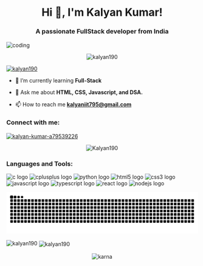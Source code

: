 <h1 align="center">Hi 👋, I'm Kalyan Kumar!</h1>
<h3 align="center">A passionate FullStack developer from India</h3>
<img align="center"  src="https://www.lambdatest.com/resources/images/news24.gif" alt="coding" >

<p align="center"> <img src="https://komarev.com/ghpvc/?username=kalyan190&label=Profile%20views&color=0e75b6&style=flat" alt="kalyan190" /> </p>

<p align="left"> <a href="https://github.com/ryo-ma/github-profile-trophy"><img src="https://github-profile-trophy.vercel.app/?username=kalyan190" alt="kalyan190" /></a> </p>

- 🌱 I’m currently learning **Full-Stack**

- 💬 Ask me about **HTML, CSS, Javascript, and DSA.**

- 📫 How to reach me **kalyaniit795@gmail.com**

<h3 align="left">Connect with me:</h3>
<p align="left">
<a href="https://linkedin.com/in/kalyan-kumar-a79539226" target="blank"><img align="center" src="https://raw.githubusercontent.com/rahuldkjain/github-profile-readme-generator/master/src/images/icons/Social/linked-in-alt.svg" alt="kalyan-kumar-a79539226" height="30" width="40" /></a>
</p>
<p align="center"><img src="https://holopin.me/Kalyan190" alt="Kalyan190" /></p>
<h3 align="left">Languages and Tools:</h3>
<div align="left">
  <img src="https://cdn.jsdelivr.net/gh/devicons/devicon/icons/c/c-original.svg" height="40" width="52" alt="c logo"  />
  <img src="https://cdn.jsdelivr.net/gh/devicons/devicon/icons/cplusplus/cplusplus-original.svg" height="40" width="52" alt="cplusplus logo"  />
  <img src="https://cdn.jsdelivr.net/gh/devicons/devicon/icons/python/python-original.svg" height="40" width="52" alt="python logo"  />
  <img src="https://cdn.jsdelivr.net/gh/devicons/devicon/icons/html5/html5-original.svg" height="40" width="52" alt="html5 logo"  />
  <img src="https://cdn.jsdelivr.net/gh/devicons/devicon/icons/css3/css3-original.svg" height="40" width="52" alt="css3 logo"  />
  <img src="https://cdn.jsdelivr.net/gh/devicons/devicon/icons/javascript/javascript-original.svg" height="40" width="52" alt="javascript logo"  />
  <img src="https://cdn.jsdelivr.net/gh/devicons/devicon/icons/typescript/typescript-original.svg" height="40" width="52" alt="typescript logo"  />
  <img src="https://cdn.jsdelivr.net/gh/devicons/devicon/icons/react/react-original.svg" height="40" width="52" alt="react logo"  />
  <img src="https://cdn.jsdelivr.net/gh/devicons/devicon/icons/nodejs/nodejs-original.svg" height="40" width="52" alt="nodejs logo"  />
<!--   <img src="https://cdn.jsdelivr.net/gh/devicons/devicon/icons/nextjs/nextjs-original.svg" height="40" width="52" alt="nextjs logo"  />
  <img src="https://cdn.jsdelivr.net/gh/devicons/devicon/icons/express/express-original.svg" height="40" width="52" alt="express logo"  />
  <img src="https://cdn.jsdelivr.net/gh/devicons/devicon/icons/mongodb/mongodb-original.svg" height="40" width="52" alt="mongodb logo"  />
  <img src="https://cdn.jsdelivr.net/gh/devicons/devicon/icons/mysql/mysql-original.svg" height="40" width="52" alt="mysql logo"  />
  <img src="https://cdn.jsdelivr.net/gh/devicons/devicon/icons/jupyter/jupyter-original.svg" height="40" width="52" alt="jupyter logo"  /> -->
</div>



![](https://raw.githubusercontent.com/Kalyan190/Kalyan190/output/github-contribution-grid-snake.svg)





<p><img align="left" src="https://github-readme-stats.vercel.app/api/top-langs?username=kalyan190&show_icons=true&locale=en&layout=compact" alt="kalyan190" /></p>


<p>&nbsp;<img align="center" src="https://github-readme-stats.vercel.app/api?username=kalyan190&show_icons=true&locale=en" alt="kalyan190" /></p>


<p align = "center">
  <img align="center" alt="karna" width="400" src="https://c.tenor.com/77IymeWcaBgAAAAC/coding-programming.gif">
</p>
